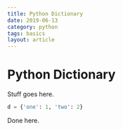 ```yaml
---
title: Python Dictionary
date: 2019-06-13
category: python
tags: basics
layout: article
---
```


# Python Dictionary

Stuff goes here.

```python
d = {'one': 1, 'two': 2}
```

Done here.
